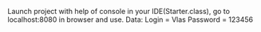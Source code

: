 Launch project with help of console in your IDE(Starter.class), go to localhost:8080 in browser and use.
Data:
Login = Vlas
Password = 123456

